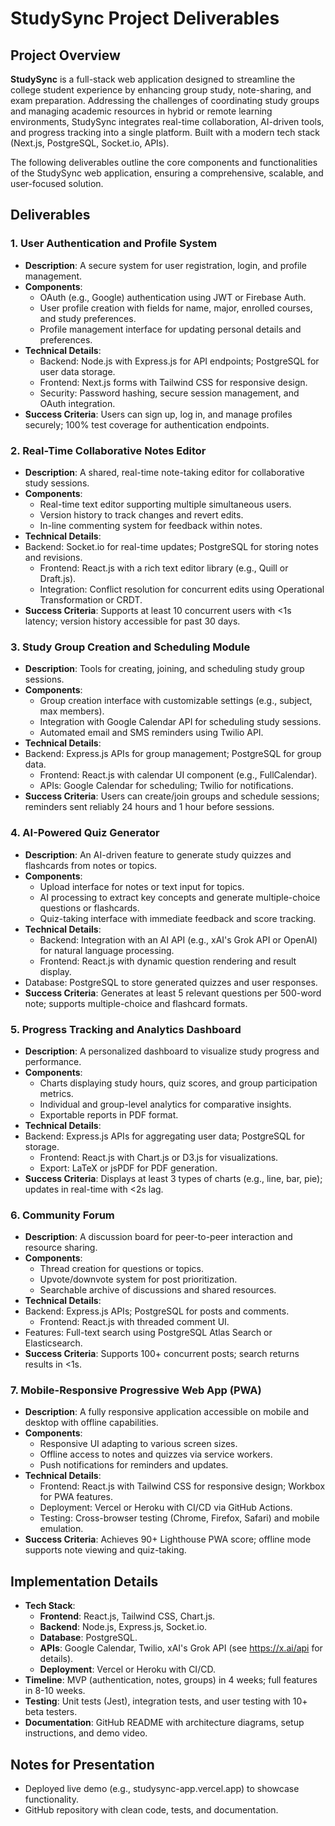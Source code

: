 # StudySync Project Deliverables

## Project Overview

**StudySync** is a full-stack web application designed to streamline the college student experience by enhancing group study, note-sharing, and exam preparation. Addressing the challenges of coordinating study groups and managing academic resources in hybrid or remote learning environments, StudySync integrates real-time collaboration, AI-driven tools, and progress tracking into a single platform. Built with a modern tech stack (Next.js, PostgreSQL, Socket.io, APIs).

The following deliverables outline the core components and functionalities of the StudySync web application, ensuring a comprehensive, scalable, and user-focused solution.

## Deliverables

### 1. User Authentication and Profile System
- **Description**: A secure system for user registration, login, and profile management.
- **Components**:
  -  OAuth (e.g., Google) authentication using JWT or Firebase Auth.
  - User profile creation with fields for name, major, enrolled courses, and study preferences.
  - Profile management interface for updating personal details and preferences.
- **Technical Details**:
  - Backend: Node.js with Express.js for API endpoints;  PostgreSQL for user data storage.
  - Frontend: Next.js forms with Tailwind CSS for responsive design.
  - Security: Password hashing, secure session management, and OAuth integration.
- **Success Criteria**: Users can sign up, log in, and manage profiles securely; 100% test coverage for authentication endpoints.

### 2. Real-Time Collaborative Notes Editor
- **Description**: A shared, real-time note-taking editor for collaborative study sessions.
- **Components**:
  - Real-time text editor supporting multiple simultaneous users.
  - Version history to track changes and revert edits.
  - In-line commenting system for feedback within notes.
- **Technical Details**:
- Backend: Socket.io for real-time updates; PostgreSQL for storing notes and revisions.
  - Frontend: React.js with a rich text editor library (e.g., Quill or Draft.js).
  - Integration: Conflict resolution for concurrent edits using Operational Transformation or CRDT.
- **Success Criteria**: Supports at least 10 concurrent users with <1s latency; version history accessible for past 30 days.

### 3. Study Group Creation and Scheduling Module
- **Description**: Tools for creating, joining, and scheduling study group sessions.
- **Components**:
  - Group creation interface with customizable settings (e.g., subject, max members).
  - Integration with Google Calendar API for scheduling study sessions.
  - Automated email and SMS reminders using Twilio API.
- **Technical Details**:
- Backend: Express.js APIs for group management; PostgreSQL for group data.
  - Frontend: React.js with calendar UI component (e.g., FullCalendar).
  - APIs: Google Calendar for scheduling; Twilio for notifications.
- **Success Criteria**: Users can create/join groups and schedule sessions; reminders sent reliably 24 hours and 1 hour before sessions.

### 4. AI-Powered Quiz Generator
- **Description**: An AI-driven feature to generate study quizzes and flashcards from notes or topics.
- **Components**:
  - Upload interface for notes or text input for topics.
  - AI processing to extract key concepts and generate multiple-choice questions or flashcards.
  - Quiz-taking interface with immediate feedback and score tracking.
- **Technical Details**:
  - Backend: Integration with an AI API (e.g., xAI's Grok API or OpenAI) for natural language processing.
  - Frontend: React.js with dynamic question rendering and result display.
- Database: PostgreSQL to store generated quizzes and user responses.
- **Success Criteria**: Generates at least 5 relevant questions per 500-word note; supports multiple-choice and flashcard formats.

### 5. Progress Tracking and Analytics Dashboard
- **Description**: A personalized dashboard to visualize study progress and performance.
- **Components**:
  - Charts displaying study hours, quiz scores, and group participation metrics.
  - Individual and group-level analytics for comparative insights.
  - Exportable reports in PDF format.
- **Technical Details**:
- Backend: Express.js APIs for aggregating user data; PostgreSQL for storage.
  - Frontend: React.js with Chart.js or D3.js for visualizations.
  - Export: LaTeX or jsPDF for PDF generation.
- **Success Criteria**: Displays at least 3 types of charts (e.g., line, bar, pie); updates in real-time with <2s lag.

### 6. Community Forum
- **Description**: A discussion board for peer-to-peer interaction and resource sharing.
- **Components**:
  - Thread creation for questions or topics.
  - Upvote/downvote system for post prioritization.
  - Searchable archive of discussions and shared resources.
- **Technical Details**:
- Backend: Express.js APIs; PostgreSQL for posts and comments.
  - Frontend: React.js with threaded comment UI.
- Features: Full-text search using PostgreSQL Atlas Search or Elasticsearch.
- **Success Criteria**: Supports 100+ concurrent posts; search returns results in <1s.

### 7. Mobile-Responsive Progressive Web App (PWA)
- **Description**: A fully responsive application accessible on mobile and desktop with offline capabilities.
- **Components**:
  - Responsive UI adapting to various screen sizes.
  - Offline access to notes and quizzes via service workers.
  - Push notifications for reminders and updates.
- **Technical Details**:
  - Frontend: React.js with Tailwind CSS for responsive design; Workbox for PWA features.
  - Deployment: Vercel or Heroku with CI/CD via GitHub Actions.
  - Testing: Cross-browser testing (Chrome, Firefox, Safari) and mobile emulation.
- **Success Criteria**: Achieves 90+ Lighthouse PWA score; offline mode supports note viewing and quiz-taking.

## Implementation Details
- **Tech Stack**:
  - **Frontend**: React.js, Tailwind CSS, Chart.js.
  - **Backend**: Node.js, Express.js, Socket.io.
  - **Database**:  PostgreSQL.
  - **APIs**: Google Calendar, Twilio, xAI's Grok API (see https://x.ai/api for details).
  - **Deployment**: Vercel or Heroku with CI/CD.
- **Timeline**: MVP (authentication, notes, groups) in 4 weeks; full features in 8-10 weeks.
- **Testing**: Unit tests (Jest), integration tests, and user testing with 10+ beta testers.
- **Documentation**: GitHub README with architecture diagrams, setup instructions, and demo video.

## Notes for Presentation
- Deployed live demo (e.g., studysync-app.vercel.app) to showcase functionality.
- GitHub repository with clean code, tests, and documentation.
